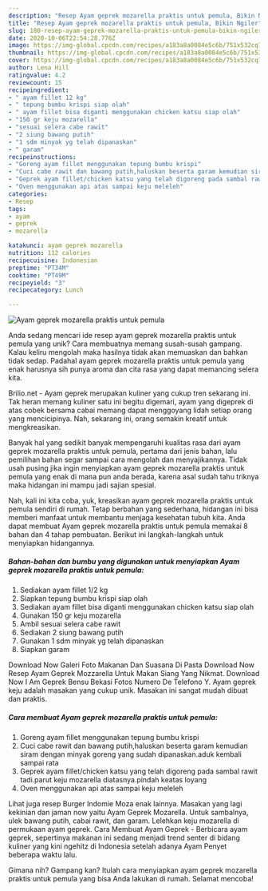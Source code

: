 ```yaml
---
description: "Resep Ayam geprek mozarella praktis untuk pemula, Bikin Ngiler"
title: "Resep Ayam geprek mozarella praktis untuk pemula, Bikin Ngiler"
slug: 180-resep-ayam-geprek-mozarella-praktis-untuk-pemula-bikin-ngiler
date: 2020-10-06T22:54:28.776Z
image: https://img-global.cpcdn.com/recipes/a183a8a0084e5c6b/751x532cq70/ayam-geprek-mozarella-praktis-untuk-pemula-foto-resep-utama.jpg
thumbnail: https://img-global.cpcdn.com/recipes/a183a8a0084e5c6b/751x532cq70/ayam-geprek-mozarella-praktis-untuk-pemula-foto-resep-utama.jpg
cover: https://img-global.cpcdn.com/recipes/a183a8a0084e5c6b/751x532cq70/ayam-geprek-mozarella-praktis-untuk-pemula-foto-resep-utama.jpg
author: Lena Hill
ratingvalue: 4.2
reviewcount: 15
recipeingredient:
- " ayam fillet 12 kg"
- " tepung bumbu krispi siap olah"
- " ayam fillet bisa diganti menggunakan chicken katsu siap olah"
- "150 gr keju mozarella"
- "sesuai selera cabe rawit"
- "2 siung bawang putih"
- "1 sdm minyak yg telah dipanaskan"
- " garam"
recipeinstructions:
- "Goreng ayam fillet menggunakan tepung bumbu krispi"
- "Cuci cabe rawit dan bawang putih,haluskan beserta garam kemudian siram dengan minyak goreng yang sudah dipanaskan.aduk kembali sampai rata"
- "Geprek ayam fillet/chicken katsu yang telah digoreng pada sambal rawit tadi.parut keju mozarella diatasnya.pindah keatas loyang"
- "Oven menggunakan api atas sampai keju meleleh"
categories:
- Resep
tags:
- ayam
- geprek
- mozarella

katakunci: ayam geprek mozarella 
nutrition: 112 calories
recipecuisine: Indonesian
preptime: "PT34M"
cooktime: "PT49M"
recipeyield: "3"
recipecategory: Lunch

---
```



![Ayam geprek mozarella praktis untuk pemula](https://img-global.cpcdn.com/recipes/a183a8a0084e5c6b/751x532cq70/ayam-geprek-mozarella-praktis-untuk-pemula-foto-resep-utama.jpg)

Anda sedang mencari ide resep ayam geprek mozarella praktis untuk pemula yang unik? Cara membuatnya memang susah-susah gampang. Kalau keliru mengolah maka hasilnya tidak akan memuaskan dan bahkan tidak sedap. Padahal ayam geprek mozarella praktis untuk pemula yang enak harusnya sih punya aroma dan cita rasa yang dapat memancing selera kita.

Brilio.net - Ayam geprek merupakan kuliner yang cukup tren sekarang ini. Tak heran memang kuliner satu ini begitu digemari, ayam yang digeprek di atas cobek bersama cabai memang dapat menggoyang lidah setiap orang yang mencicipinya. Nah, sekarang ini, orang semakin kreatif untuk mengkreasikan.

Banyak hal yang sedikit banyak mempengaruhi kualitas rasa dari ayam geprek mozarella praktis untuk pemula, pertama dari jenis bahan, lalu pemilihan bahan segar sampai cara mengolah dan menyajikannya. Tidak usah pusing jika ingin menyiapkan ayam geprek mozarella praktis untuk pemula yang enak di mana pun anda berada, karena asal sudah tahu triknya maka hidangan ini mampu jadi sajian spesial.


Nah, kali ini kita coba, yuk, kreasikan ayam geprek mozarella praktis untuk pemula sendiri di rumah. Tetap berbahan yang sederhana, hidangan ini bisa memberi manfaat untuk membantu menjaga kesehatan tubuh kita. Anda dapat membuat Ayam geprek mozarella praktis untuk pemula memakai 8 bahan dan 4 tahap pembuatan. Berikut ini langkah-langkah untuk menyiapkan hidangannya.

<!--inarticleads1-->

##### Bahan-bahan dan bumbu yang digunakan untuk menyiapkan Ayam geprek mozarella praktis untuk pemula:

1. Sediakan  ayam fillet 1/2 kg
1. Siapkan  tepung bumbu krispi siap olah
1. Sediakan  ayam fillet bisa diganti menggunakan chicken katsu siap olah
1. Gunakan 150 gr keju mozarella
1. Ambil sesuai selera cabe rawit
1. Sediakan 2 siung bawang putih
1. Gunakan 1 sdm minyak yg telah dipanaskan
1. Siapkan  garam


Download Now Galeri Foto Makanan Dan Suasana Di Pasta Download Now Resep Ayam Geprek Mozzarella Untuk Makan Siang Yang Nikmat. Download Now I Am Geprek Bensu Bekasi Fotos Numero De Telefono Y. Ayam geprek keju adalah masakan yang cukup unik. Masakan ini sangat mudah dibuat dan praktis. 

<!--inarticleads2-->

##### Cara membuat Ayam geprek mozarella praktis untuk pemula:

1. Goreng ayam fillet menggunakan tepung bumbu krispi
1. Cuci cabe rawit dan bawang putih,haluskan beserta garam kemudian siram dengan minyak goreng yang sudah dipanaskan.aduk kembali sampai rata
1. Geprek ayam fillet/chicken katsu yang telah digoreng pada sambal rawit tadi.parut keju mozarella diatasnya.pindah keatas loyang
1. Oven menggunakan api atas sampai keju meleleh


Lihat juga resep Burger Indomie Moza enak lainnya. Masakan yang lagi kekinian dan jaman now yaitu Ayam Geprek Mozarella. Untuk sambalnya, ulek bawang putih, cabai rawit, dan garam. Lelehkan keju mozarella di permukaan ayam geprek. Cara Membuat Ayam Geprek - Berbicara ayam geprek, sepertinya makanan ini sedang menjadi trend senter di bidang kuliner yang kini ngehitz di Indonesia setelah adanya Ayam Penyet beberapa waktu lalu. 

Gimana nih? Gampang kan? Itulah cara menyiapkan ayam geprek mozarella praktis untuk pemula yang bisa Anda lakukan di rumah. Selamat mencoba!
